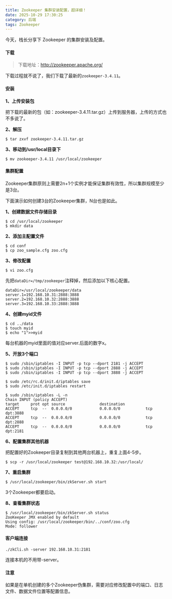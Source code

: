 ```yaml
---
title: Zookeeper 集群安装配置，超详细！
date: 2025-10-29 17:30:25
category: 后端
tags: Zookeeper
---
```


今天，栈长分享下 Zookeeper 的集群安装及配置。

#### 下载

> 下载地址：http://zookeeper.apache.org/

下载过程就不说了，我们下载了最新的`zookeeper-3.4.11`。

#### 安装

**1、上传安装包**

把下载的最新的包（如：zookeeper-3.4.11.tar.gz）上传到服务器，上传的方式也不多说了。

**2、解压**

```
$ tar zxvf zookeeper-3.4.11.tar.gz
```

**3、移动到/usr/local目录下**

```
$ mv zookeeper-3.4.11 /usr/local/zookeeper
```

#### 集群配置

Zookeeper集群原则上需要2n+1个实例才能保证集群有效性，所以集群规模至少是3台。

下面演示如何创建3台的Zookeeper集群，N台也是如此。

**1、创建数据文件存储目录**

```
$ cd /usr/local/zookeeper
$ mkdir data
```

**2、添加主配置文件**

```
$ cd conf
$ cp zoo_sample.cfg zoo.cfg
```

**3、修改配置**

```
$ vi zoo.cfg
```

先把`dataDir=/tmp/zookeeper`注释掉，然后添加以下核心配置。

```
dataDir=/usr/local/zookeeper/data
server.1=192.168.10.31:2888:3888
server.2=192.168.10.32:2888:3888
server.3=192.168.10.33:2888:3888
```

**4、创建myid文件**


```
$ cd ../data
$ touch myid
$ echo "1">>myid
```


每台机器的myid里面的值对应server.后面的数字x。

**5、开放3个端口**

```
$ sudo /sbin/iptables -I INPUT -p tcp --dport 2181 -j ACCEPT
$ sudo /sbin/iptables -I INPUT -p tcp --dport 2888 -j ACCEPT
$ sudo /sbin/iptables -I INPUT -p tcp --dport 3888 -j ACCEPT

$ sudo /etc/rc.d/init.d/iptables save
$ sudo /etc/init.d/iptables restart

$ sudo /sbin/iptables -L -n
Chain INPUT (policy ACCEPT)
target     prot opt source               destination         
ACCEPT     tcp  --  0.0.0.0/0            0.0.0.0/0           tcp dpt:3888 
ACCEPT     tcp  --  0.0.0.0/0            0.0.0.0/0           tcp dpt:2888 
ACCEPT     tcp  --  0.0.0.0/0            0.0.0.0/0           tcp dpt:2181
```

**6、配置集群其他机器**

把配置好的Zookeeper目录复制到其他两台机器上，重复上面4-5步。

```
$ scp -r /usr/local/zookeeper test@192.168.10.32:/usr/local/
```

**7、重启集群**

```
$ /usr/local/zookeeper/bin/zkServer.sh start
```

3个Zookeeper都要启动。

**8、查看集群状态**

```
$ /usr/local/zookeeper/bin/zkServer.sh status 
ZooKeeper JMX enabled by default
Using config: /usr/local/zookeeper/bin/../conf/zoo.cfg
Mode: follower
```

#### 客户端连接

```
./zkCli.sh -server 192.168.10.31:2181
```

连接本机的不用带-server。

#### 注意

如果是在单机创建的多个Zookeeper伪集群，需要对应修改配置中的端口、日志文件、数据文件位置等配置信息。
